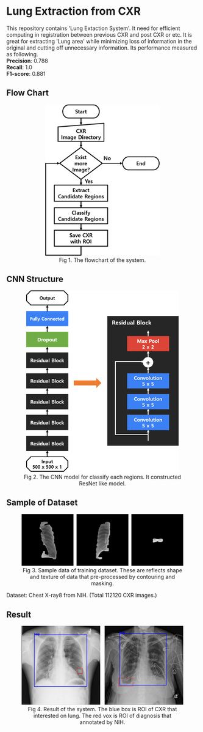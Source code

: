 <h1>Lung Extraction from CXR</h1>

This repository contains 'Lung Extaction System'. It need for efficient computing in registration between previous CXR and post CXR or etc. It is great for extracting 'Lung area' while minimizing loss of information in the original and cutting off unnecessary information. Its performance measured as following.</br>
<strong>Precision</strong>: 0.788</br>
<strong>Recall</strong>: 1.0</br>
<strong>F1-score</strong>: 0.881</br>  

<h2>Flow Chart</h2>
<figure>
  <center>
    <img src="./readme/flowchart.png" alt="Flowchart" id="flow" title="Flowchart" style="width: 300px;">
    <figcaption>Fig 1. The flowchart of the system.</figcaption>
  </center>
</figure>  

<h2>CNN Structure</h2>
<figure>
  <center>
    <img src="./readme/model.png" alt="ResNet" id="resnet" title="ResNet" style="width: 400px;">
    <figcaption>Fig 2. The CNN model for classify each regions. It constructed ResNet like model.</figcaption>
  </center>
</figure>  

<h2>Sample of Dataset</h2>
<figure>
  <center>
    <img src="./readme/datasample.png" alt="Datasample" id="datasample" title="Datasample">
    <figcaption>Fig 3. Sample data of training dataset. These are reflects shape and texture of data that pre-processed by contouring and masking.</figcaption>
  </center>
</figure>  

Dataset: <a hfef="https://nihcc.app.box.com/v/ChestXray-NIHCC">Chest X-ray8</a> from NIH. (Total 112120 CXR images.)

<h2>Result</h2>
<figure>
  <center>
    <img src="./readme/result.png" alt="Result" id="result" title="result">
    <figcaption>Fig 4. Result of the system. The blue box is ROI of CXR that interested on lung. The red vox is ROI of diagnosis that annotated by NIH.</figcaption>
  </center>
</figure>
